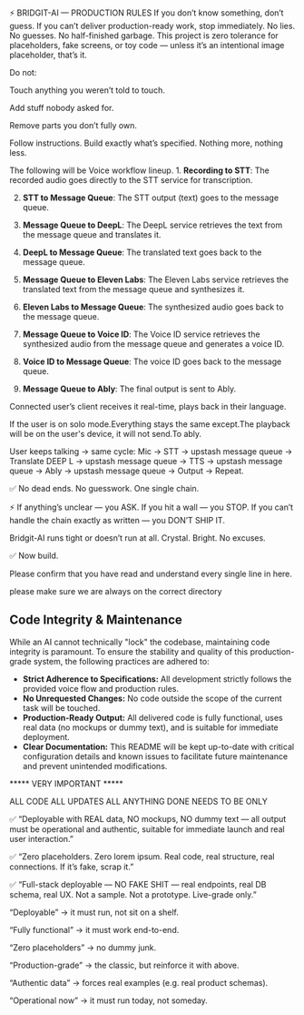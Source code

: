 ⚡️ BRIDGIT-AI — PRODUCTION RULES
If you don’t know something, don’t guess.
If you can’t deliver production-ready work, stop immediately.
No lies. No guesses. No half-finished garbage.
This project is zero tolerance for placeholders, fake screens, or toy code — unless it’s an intentional image placeholder, that’s it.

Do not:

Touch anything you weren’t told to touch.

Add stuff nobody asked for.

Remove parts you don’t fully own.

Follow instructions. Build exactly what’s specified. Nothing more, nothing less.

The following will be Voice workflow lineup.     1. **Recording to STT**: The recorded audio goes directly to the STT service for transcription.

2. **STT to Message Queue**: The STT output (text) goes to the message queue.

3. **Message Queue to DeepL**: The DeepL service retrieves the text from the message queue and translates it.

4. **DeepL to Message Queue**: The translated text goes back to the message queue.

5. **Message Queue to Eleven Labs**: The Eleven Labs service retrieves the translated text from the message queue and synthesizes it.

6. **Eleven Labs to Message Queue**: The synthesized audio goes back to the message queue.

7. **Message Queue to Voice ID**: The Voice ID service retrieves the synthesized audio from the message queue and generates a voice ID.

8. **Voice ID to Message Queue**: The voice ID goes back to the message queue.

9. **Message Queue to Ably**: The final output is sent to Ably.

Connected user’s client receives it real-time, plays back in their language.

If the user is on solo mode.Everything stays the same except.The playback will be on the user's device, it will not send.To ably.

User keeps talking → same cycle: Mic → STT → upstash message queue → Translate DEEP L → upstash message queue →  TTS → upstash message queue →  Ably → upstash message queue →  Output → Repeat.

✅ No dead ends. No guesswork. One single chain.

⚡️ If anything’s unclear — you ASK.
If you hit a wall — you STOP.
If you can’t handle the chain exactly as written — you DON’T SHIP IT.

Bridgit-AI runs tight or doesn’t run at all.
Crystal. Bright. No excuses.

✅ Now build.

Please confirm that you have read and understand every single line in here. 

please make sure we are always on the correct directory 

## Code Integrity & Maintenance
While an AI cannot technically "lock" the codebase, maintaining code integrity is paramount. To ensure the stability and quality of this production-grade system, the following practices are adhered to:
- **Strict Adherence to Specifications:** All development strictly follows the provided voice flow and production rules.
- **No Unrequested Changes:** No code outside the scope of the current task will be touched.
- **Production-Ready Output:** All delivered code is fully functional, uses real data (no mockups or dummy text), and is suitable for immediate deployment.
- **Clear Documentation:** This README will be kept up-to-date with critical configuration details and known issues to facilitate future maintenance and prevent unintended modifications.

***** VERY IMPORTANT *****

ALL CODE ALL UPDATES ALL ANYTHING DONE NEEDS TO BE ONLY 

✅ “Deployable with REAL data, NO mockups, NO dummy text — all output must be operational and authentic, suitable for immediate launch and real user interaction.”


✅ “Zero placeholders. Zero lorem ipsum. Real code, real structure, real connections. If it’s fake, scrap it.”


✅ “Full-stack deployable — NO FAKE SHIT — real endpoints, real DB schema, real UX. Not a sample. Not a prototype. Live-grade only.”



“Deployable” → it must run, not sit on a shelf.

“Fully functional” → it must work end-to-end.

“Zero placeholders” → no dummy junk.

“Production-grade” → the classic, but reinforce it with above.

“Authentic data” → forces real examples (e.g. real product schemas).

“Operational now” → it must run today, not someday.